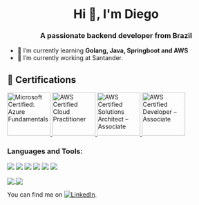 <h1 align="center">Hi 👋, I'm Diego</h1>
<h3 align="center">A passionate backend developer from Brazil</h3>

- 🌱 I’m currently learning **Golang, Java, Springboot and AWS**
- 🔭 I’m currently working at Santander.

## 🏅 Certifications

<a href="https://www.credly.com/badges/cbe43f16-d7dd-4569-8bb9-e1aaab5c4306/public_url" target="_blank">
  <img src="https://images.credly.com/size/340x340/images/be8fcaeb-c769-4858-b567-ffaaa73ce8cf/image.png" alt="Microsoft Certified: Azure Fundamentals" width="100"/>
</a>

<a href="https://www.credly.com/badges/d0cb51dc-0668-4147-b08b-b70c221408e4/public_url" target="_blank">
  <img src="https://images.credly.com/size/340x340/images/00634f82-b07f-4bbd-a6bb-53de397fc3a6/image.png" alt="AWS Certified Cloud Practitioner" width="100"/>
</a>

<a href="https://www.credly.com/badges/2fea0553-1099-4549-a0fb-e1db64e0150e/public_url" target="_blank">
  <img src="https://images.credly.com/size/110x110/images/0e284c3f-5164-4b21-8660-0d84737941bc/image.png" alt="AWS Certified Solutions Architect – Associate" width="100"/>
</a>

<a href="https://www.credly.com/badges/78e7b1c2-9cce-4703-ba30-563fea454358/public_url" target="_blank">
  <img src="https://images.credly.com/size/110x110/images/b9feab85-1a43-4f6c-99a5-631b88d5461b/image.png" alt="AWS Certified Developer – Associate" width="100"/>
</a>


<h3 align="left">Languages and Tools:</h3>

![](https://img.shields.io/badge/OS-Linux-informational?style=flat&logo=linux&logoColor=white&color=blue)
![](https://img.shields.io/badge/Editor-Intellij_IDEA-informational?style=flat&logo=intellij-idea&logoColor=white&color=blue)
![](https://img.shields.io/badge/Code-Java-informational?style=flat&logo=java&logoColor=white&color=blue)
![](https://img.shields.io/badge/Shell-Bash-informational?style=flat&logo=gnu-bash&logoColor=white&color=blue)
![](https://img.shields.io/badge/Tools-Postgres-informational?style=flat&logo=postgresql&logoColor=white&color=blue)
![](https://img.shields.io/badge/Tools-Postman-informational?style=flat&logo=postman&logoColor=white&color=blue)


<a href="https://github.com/Diegobbrito">
  <img align="center" src="https://github-readme-stats.vercel.app/api?username=Diegobbrito&show_icons=true&theme=dracula&hide=prs&count_private=true" />
</a>
<a href="https://github.com/Diegobbrito">
  <img align="center" src="https://github-readme-stats.vercel.app/api/top-langs/?username=Diegobbrito&layout=compact&theme=dracula" />
</a>
<br>

You can find me on [![LinkedIn][2.2]][1].

<!-- Icon -->
[2.2]: https://raw.githubusercontent.com/MartinHeinz/MartinHeinz/master/linkedin-3-16.png (LinkedIn)

<!-- Link to your social media accounts -->
[1]: https://www.linkedin.com/in/diego-bbrito/
